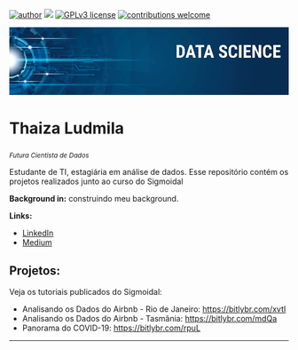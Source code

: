 [![author](https://img.shields.io/badge/author-thaizalu-red.svg)](https://www.linkedin.com/in/thaizalu) [![](https://img.shields.io/badge/python-3.7+-blue.svg)](https://www.python.org/downloads/release/python-365/) [![GPLv3 license](https://img.shields.io/badge/License-GPLv3-blue.svg)](http://perso.crans.org/besson/LICENSE.html) [![contributions welcome](https://img.shields.io/badge/contributions-welcome-brightgreen.svg?style=flat)](https://github.com/carlosfab/data_science/issues)

<p align="center">
  <img src="banner.png" >
</p>

# Thaiza Ludmila
<sub>*Futura Cientista de Dados*</sub>

Estudante de TI, estagiária em análise de dados. Esse repositório contém os projetos realizados junto ao curso do Sigmoidal

**Background in:** construindo meu background.

**Links:**
* [LinkedIn](https://www.linkedin.com/in/thaizalu)
* [Medium](https://medium.com/@thaiza.silva)


## Projetos:
Veja os tutoriais publicados do Sigmoidal:

* Analisando os Dados do Airbnb - Rio de Janeiro: https://bitlybr.com/xvtI 
* Analisando os Dados do Airbnb - Tasmânia: https://bitlybr.com/mdQa
* Panorama do COVID-19: https://bitlybr.com/rpuL


---
